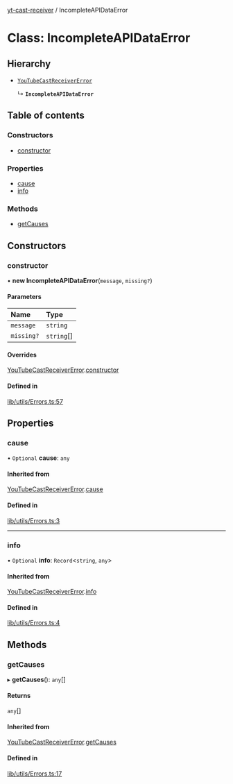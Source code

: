 [yt-cast-receiver](../README.md) / IncompleteAPIDataError

# Class: IncompleteAPIDataError

## Hierarchy

- [`YouTubeCastReceiverError`](YouTubeCastReceiverError.md)

  ↳ **`IncompleteAPIDataError`**

## Table of contents

### Constructors

- [constructor](IncompleteAPIDataError.md#constructor)

### Properties

- [cause](IncompleteAPIDataError.md#cause)
- [info](IncompleteAPIDataError.md#info)

### Methods

- [getCauses](IncompleteAPIDataError.md#getcauses)

## Constructors

### constructor

• **new IncompleteAPIDataError**(`message`, `missing?`)

#### Parameters

| Name | Type |
| :------ | :------ |
| `message` | `string` |
| `missing?` | `string`[] |

#### Overrides

[YouTubeCastReceiverError](YouTubeCastReceiverError.md).[constructor](YouTubeCastReceiverError.md#constructor)

#### Defined in

[lib/utils/Errors.ts:57](https://github.com/patrickkfkan/yt-cast-receiver/blob/77915bb/src/lib/utils/Errors.ts#L57)

## Properties

### cause

• `Optional` **cause**: `any`

#### Inherited from

[YouTubeCastReceiverError](YouTubeCastReceiverError.md).[cause](YouTubeCastReceiverError.md#cause)

#### Defined in

[lib/utils/Errors.ts:3](https://github.com/patrickkfkan/yt-cast-receiver/blob/77915bb/src/lib/utils/Errors.ts#L3)

___

### info

• `Optional` **info**: `Record`<`string`, `any`\>

#### Inherited from

[YouTubeCastReceiverError](YouTubeCastReceiverError.md).[info](YouTubeCastReceiverError.md#info)

#### Defined in

[lib/utils/Errors.ts:4](https://github.com/patrickkfkan/yt-cast-receiver/blob/77915bb/src/lib/utils/Errors.ts#L4)

## Methods

### getCauses

▸ **getCauses**(): `any`[]

#### Returns

`any`[]

#### Inherited from

[YouTubeCastReceiverError](YouTubeCastReceiverError.md).[getCauses](YouTubeCastReceiverError.md#getcauses)

#### Defined in

[lib/utils/Errors.ts:17](https://github.com/patrickkfkan/yt-cast-receiver/blob/77915bb/src/lib/utils/Errors.ts#L17)
